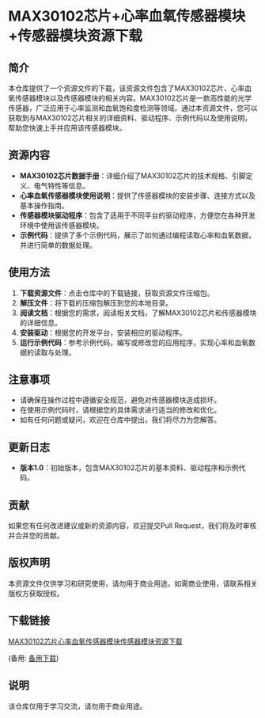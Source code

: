 # MAX30102芯片+心率血氧传感器模块+传感器模块资源下载

## 简介
本仓库提供了一个资源文件的下载，该资源文件包含了MAX30102芯片、心率血氧传感器模块以及传感器模块的相关内容。MAX30102芯片是一款高性能的光学传感器，广泛应用于心率监测和血氧饱和度检测等领域。通过本资源文件，您可以获取到与MAX30102芯片相关的详细资料、驱动程序、示例代码以及使用说明，帮助您快速上手并应用该传感器模块。

## 资源内容
- **MAX30102芯片数据手册**：详细介绍了MAX30102芯片的技术规格、引脚定义、电气特性等信息。
- **心率血氧传感器模块使用说明**：提供了传感器模块的安装步骤、连接方式以及基本操作指南。
- **传感器模块驱动程序**：包含了适用于不同平台的驱动程序，方便您在各种开发环境中使用该传感器模块。
- **示例代码**：提供了多个示例代码，展示了如何通过编程读取心率和血氧数据，并进行简单的数据处理。

## 使用方法
1. **下载资源文件**：点击仓库中的下载链接，获取资源文件压缩包。
2. **解压文件**：将下载的压缩包解压到您的本地目录。
3. **阅读文档**：根据您的需求，阅读相关文档，了解MAX30102芯片和传感器模块的详细信息。
4. **安装驱动**：根据您的开发平台，安装相应的驱动程序。
5. **运行示例代码**：参考示例代码，编写或修改您的应用程序，实现心率和血氧数据的读取与处理。

## 注意事项
- 请确保在操作过程中遵循安全规范，避免对传感器模块造成损坏。
- 在使用示例代码时，请根据您的具体需求进行适当的修改和优化。
- 如有任何问题或疑问，欢迎在仓库中提出，我们将尽力为您解答。

## 更新日志
- **版本1.0**：初始版本，包含MAX30102芯片的基本资料、驱动程序和示例代码。

## 贡献
如果您有任何改进建议或新的资源内容，欢迎提交Pull Request，我们将及时审核并合并您的贡献。

## 版权声明
本资源文件仅供学习和研究使用，请勿用于商业用途。如需商业使用，请联系相关版权方获取授权。

## 下载链接
[MAX30102芯片心率血氧传感器模块传感器模块资源下载](https://pan.quark.cn/s/1901ae3397d3) 

(备用: [备用下载](https://pan.baidu.com/s/1RT6G5sMmgsve_1JxYr2neQ?pwd=zn1l))

## 说明

该仓库仅用于学习交流，请勿用于商业用途。
